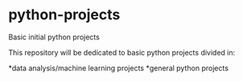 # python-projects
Basic initial python projects

This repository will be dedicated to basic python projects divided in:

*data analysis/machine learning projects
*general python projects
